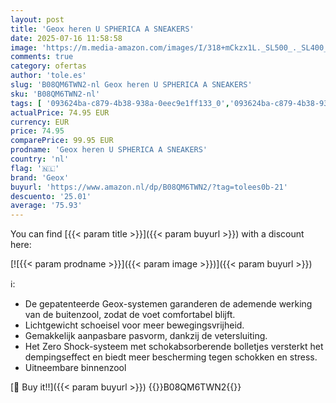 ```yaml
---
layout: post
title: 'Geox heren U SPHERICA A SNEAKERS'
date: 2025-07-16 11:58:58
image: 'https://m.media-amazon.com/images/I/318+mCkzx1L._SL500_._SL400_.jpg'
comments: true
category: ofertas
author: 'tole.es'
slug: 'B08QM6TWN2-nl Geox heren U SPHERICA A SNEAKERS'
sku: 'B08QM6TWN2-nl'
tags: [ '093624ba-c879-4b38-938a-0eec9e1ff133_0','093624ba-c879-4b38-938a-0eec9e1ff133_3601','Arborist Merchandising Root','Herenmode','Herenschoenen','Klassieke & modieuze herensneakers','Kleding, schoenen & sieraden','Kleding, schoenen en sieraden','New Arrivals','Self Service','Special Features Stores','geox','🇳🇱', ]
actualPrice: 74.95 EUR
currency: EUR
price: 74.95
comparePrice: 99.95 EUR
prodname: 'Geox heren U SPHERICA A SNEAKERS'
country: 'nl'
flag: '🇳🇱'
brand: 'Geox'
buyurl: 'https://www.amazon.nl/dp/B08QM6TWN2/?tag=tolees0b-21'
descuento: '25.01'
average: '75.93'
---
```


You can find [{{< param title >}}]({{< param buyurl >}}) with a discount here:

[![{{< param prodname >}}]({{< param image >}})]({{< param buyurl >}})

ℹ️:

- De gepatenteerde Geox-systemen garanderen de ademende werking van de buitenzool, zodat de voet comfortabel blijft.
- Lichtgewicht schoeisel voor meer bewegingsvrijheid.
- Gemakkelijk aanpasbare pasvorm, dankzij de vetersluiting.
- Het Zero Shock-systeem met schokabsorberende bolletjes versterkt het dempingseffect en biedt meer bescherming tegen schokken en stress.
- Uitneembare binnenzool

[🛒 Buy it!!]({{< param buyurl >}})
{{<world>}}B08QM6TWN2{{</world>}}
